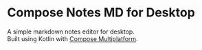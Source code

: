 # Compose Notes MD for Desktop
A simple markdown notes editor for desktop.  
Built using Kotlin with [Compose Multiplatform](https://github.com/JetBrains/compose-multiplatform).
